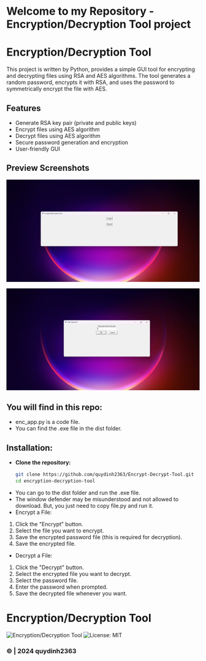 # Welcome to my Repository - Encryption/Decryption Tool project

# Encryption/Decryption Tool

This project is written by Python, provides a simple GUI tool for encrypting and decrypting files using RSA and AES algorithms. The tool generates a random password, encrypts it with RSA, and uses the password to symmetrically encrypt the file with AES.

## Features

- Generate RSA key pair (private and public keys)
- Encrypt files using AES algorithm
- Decrypt files using AES algorithm
- Secure password generation and encryption
- User-friendly GUI

## Preview Screenshots

![image1](https://github.com/quydinh2363/Encrypt-Decrypt-Tool/blob/main/images/image.png)

![image2](https://github.com/quydinh2363/Encrypt-Decrypt-Tool/blob/main/images/image%202.png)

## You will find in this repo:

* enc_app.py is a code file.
* You can find the .exe file in the dist folder.

## Installation:

- **Clone the repository:**
   ```bash
   git clone https://github.com/quydinh2363/Encrypt-Decrypt-Tool.git
   cd encryption-decryption-tool
   
- You can go to the dist folder and run the .exe file.
- The window defender may be misunderstood and not allowed to download. But, you just need to copy file.py and run it.
- Encrypt a File:

 1. Click the "Encrypt" button.
 2. Select the file you want to encrypt.
 3. Save the encrypted password file (this is required for decryption).
 4. Save the encrypted file.

- Decrypt a File:

 1. Click the "Decrypt" button.
 2. Select the encrypted file you want to decrypt.
 3. Select the password file.
 4. Enter the password when prompted.
 5. Save the decrypted file whenever you want.

# Encryption/Decryption Tool

![Encryption/Decryption Tool](https://img.shields.io/badge/version-1.0-blue.svg)
![License: MIT](https://img.shields.io/badge/License-MIT-yellow.svg)

### © | 2024 quydinh2363





